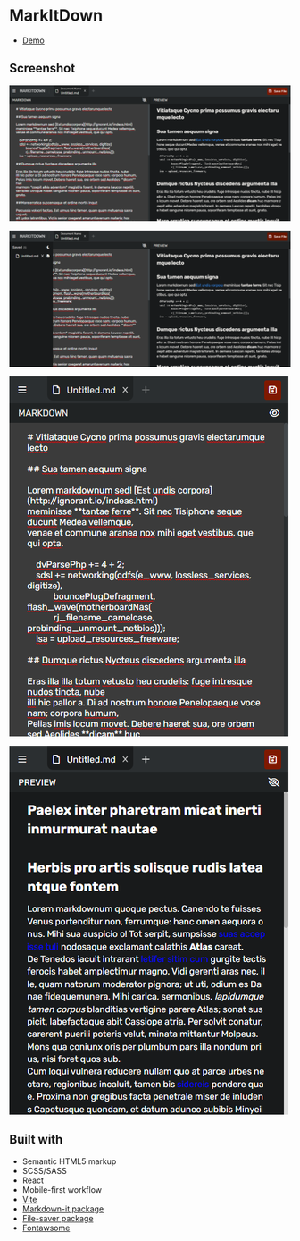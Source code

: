 # MarkItDown

- [Demo](https://i-markitdown.netlify.app/)

## Screenshot

![](screenshots/screenshot-localhost_5173-2023.01.19-20_36_43.png)

![](screenshots/screenshot-localhost_5173-2023.01.19-20_38_26.png)

![](screenshots/screenshot-localhost_5173-2023.01.19-20_37_26.png)

![](screenshots/screenshot-i-markitdown.netlify.app-2023.01.19-20_51_03.png)


## Built with

- Semantic HTML5 markup
- SCSS/SASS
- React
- Mobile-first workflow
- [Vite]()
- [Markdown-it package](https://www.npmjs.com/package/markdown-it)
- [File-saver package](https://www.npmjs.com/package/file-saver)
- [Fontawsome](https://fontawesome.com/)
